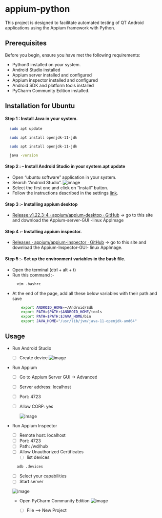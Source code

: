 # appium-python
This project is designed to facilitate automated testing of QT Android applications using the Appium framework with Python.

## Prerequisites
Before you begin, ensure you have met the following requirements:

* Python3 installed on your system.
* Android Studio installed
* Appium server installed and configured 
* Appium inspector installed and configured
* Android SDK and platform tools installed
* PyCharm Community Edition installed.

## Installation for Ubuntu
#### Step 1 : Install Java in your system.

```sh
  sudo apt update
  ```
```sh
  sudo apt install openjdk-11-jdk
  ```
```sh
  sudo apt install openjdk-11-jdk
  ```
```sh
  java -version
  ```
#### Step 2 : – Install Android Studio in your system.apt update
  * Open “ubuntu software” application in your system.
  * Search “Android Studio”.
  ![image](https://github.com/tukhik-gh/appium-python/assets/135021391/511074b8-abbc-4b43-858a-7c5fae946a42)
  * Select the first one and click on “Install” button.
  * Follow the instructions described in the settings <a href="https://aurigait.com/blog/how-to-setup-appium-in-ubuntu/">link</a>.

#### Step 3 :- Installing appium desktop 
 * <a href="https://github.com/appium/appium-desktop/releases/tag/v1.22.3-4">Release v1.22.3-4 · appium/appium-desktop · GitHub</a> -> go to this site and download the Appium-server-GUI -linux AppImage
   
#### Step 4 :- Installing appium inspector.
 * <a href="https://github.com/appium/appium-inspector/releases">Releases · appium/appium-inspector · GitHub</a> -> go to this site and download the Appium-Inspector-GUI- linux AppImage.

#### Step 5 :- Set up the environment variables in the bash file.
  * Open the terminal (ctrl + alt + t)
  * Run this command :-
    ```sh
      vim .bashrc
      ```
  * At the end of the page, add all these below variables with their path and save
    ```sh
        export ANDROID_HOME=~/Android/Sdk
        export PATH=$PATH:$ANDROID_HOME/tools
        export PATH=$PATH:$JAVA_HOME/bin
        export JAVA_HOME="/usr/lib/jvm/java-11-openjdk-amd64"
      ```


## Usage
* Run Android Studio
    - [ ]  Create device
          ![image](https://github.com/tukhik-gh/appium-python/assets/135021391/ca159520-495b-49d5-881f-bd9b069fe8eb)
* Run Appium
    - [ ] Go to Appium Server GUI -> Advanced
    - [ ] Server address: localhost
    - [ ] Port: 4723
    - [ ] Allow CORP: yes
          
       ![image](https://github.com/tukhik-gh/appium-python/assets/135021391/4778b9b0-ae09-4785-a0fb-219ce6c82285)

* Run Appium Inspector
    - [ ] Remote host: localhost
    - [ ] Port: 4723
    - [ ] Path: /wd/hub
    - [ ] Allow Unauthorized Certificates
        - [ ]  list devices
  ```sh
    adb .devices
    ```
    - [ ] Select your capabilities
    - [ ] Start server
          
  ![image](https://github.com/tukhik-gh/appium-python/assets/135021391/c093fb3f-72df-4321-aeed-ebc1b5478d3d)

  * Open PyCharm Community Edition
    ![image](https://github.com/tukhik-gh/appium-python/assets/135021391/d440ce49-d4cf-4678-8aca-769b55e17d96)

      - [ ] File --> New Project
  




